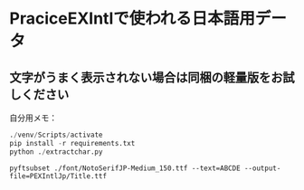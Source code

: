 # PraciceEXIntlで使われる日本語用データ

## 文字がうまく表示されない場合は同梱の軽量版をお試しください

自分用メモ：

```python -m venv venv
./venv/Scripts/activate
pip install -r requirements.txt
python ./extractchar.py
```

```pyftsubset ./font/NotoSerifJP-Medium_150.ttf --text-file=subset_chars.txt --output-file=PEXIntlJp/Title.ttf
pyftsubset ./font/NotoSerifJP-Medium_150.ttf --text=ABCDE --output-file=PEXIntlJp/Title.ttf
```
